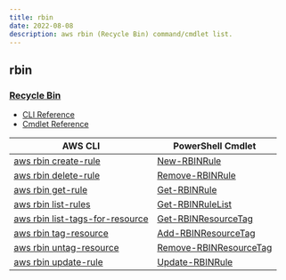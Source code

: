 ```yaml
---
title: rbin
date: 2022-08-08
description: aws rbin (Recycle Bin) command/cmdlet list.
---
```


## rbin

### [Recycle Bin](https://aws.amazon.com/ebs/snapshots/)

* [CLI Reference](https://docs.aws.amazon.com/cli/latest/reference/rbin/index.html)
* [Cmdlet Reference](https://docs.aws.amazon.com/powershell/latest/reference/items/RecycleBin_cmdlets.html)

|AWS CLI|PowerShell Cmdlet|
|----|----|
|[aws rbin create-rule](https://docs.aws.amazon.com/cli/latest/reference/rbin/create-rule.html)|[New-RBINRule](https://docs.aws.amazon.com/powershell/latest/reference/items/New-RBINRule.html)|
|[aws rbin delete-rule](https://docs.aws.amazon.com/cli/latest/reference/rbin/delete-rule.html)|[Remove-RBINRule](https://docs.aws.amazon.com/powershell/latest/reference/items/Remove-RBINRule.html)|
|[aws rbin get-rule](https://docs.aws.amazon.com/cli/latest/reference/rbin/get-rule.html)|[Get-RBINRule](https://docs.aws.amazon.com/powershell/latest/reference/items/Get-RBINRule.html)|
|[aws rbin list-rules](https://docs.aws.amazon.com/cli/latest/reference/rbin/list-rules.html)|[Get-RBINRuleList](https://docs.aws.amazon.com/powershell/latest/reference/items/Get-RBINRuleList.html)|
|[aws rbin list-tags-for-resource](https://docs.aws.amazon.com/cli/latest/reference/rbin/list-tags-for-resource.html)|[Get-RBINResourceTag](https://docs.aws.amazon.com/powershell/latest/reference/items/Get-RBINResourceTag.html)|
|[aws rbin tag-resource](https://docs.aws.amazon.com/cli/latest/reference/rbin/tag-resource.html)|[Add-RBINResourceTag](https://docs.aws.amazon.com/powershell/latest/reference/items/Add-RBINResourceTag.html)|
|[aws rbin untag-resource](https://docs.aws.amazon.com/cli/latest/reference/rbin/untag-resource.html)|[Remove-RBINResourceTag](https://docs.aws.amazon.com/powershell/latest/reference/items/Remove-RBINResourceTag.html)|
|[aws rbin update-rule](https://docs.aws.amazon.com/cli/latest/reference/rbin/update-rule.html)|[Update-RBINRule](https://docs.aws.amazon.com/powershell/latest/reference/items/Update-RBINRule.html)|

